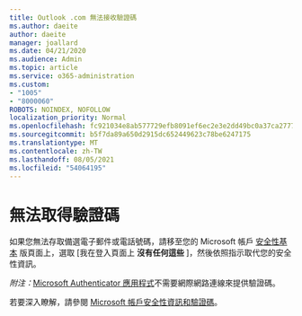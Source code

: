 ```yaml
---
title: Outlook .com 無法接收驗證碼
ms.author: daeite
author: daeite
manager: joallard
ms.date: 04/21/2020
ms.audience: Admin
ms.topic: article
ms.service: o365-administration
ms.custom:
- "1005"
- "8000060"
ROBOTS: NOINDEX, NOFOLLOW
localization_priority: Normal
ms.openlocfilehash: fc921034e8ab577729efb8091ef6ec2e3e2dd49bc0a37ca27771b68756260c32
ms.sourcegitcommit: b5f7da89a650d2915dc652449623c78be6247175
ms.translationtype: MT
ms.contentlocale: zh-TW
ms.lasthandoff: 08/05/2021
ms.locfileid: "54064195"
---
```

# <a name="cant-get-verification-codes"></a>無法取得驗證碼

如果您無法存取備選電子郵件或電話號碼，請移至您的 Microsoft 帳戶 [安全性基本](https://account.microsoft.com/security) 版頁面上，選取 [我在登入頁面上 **沒有任何這些** ]，然後依照指示取代您的安全性資訊。

*附注：*[Microsoft Authenticator 應用程式](https://go.microsoft.com/fwlink/?linkid=2016117)不需要網際網路連線來提供驗證碼。

若要深入瞭解，請參閱 [Microsoft 帳戶安全性資訊和驗證碼](https://support.microsoft.com/help/12428/)。